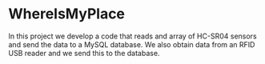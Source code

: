 # WhereIsMyPlace
In this project we develop a code that reads and array of HC-SR04 sensors and send the data to a MySQL database. We also obtain data from an RFID USB reader and we send this to the database.
